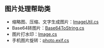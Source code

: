 ## 图片处理帮助类

- 缩略图、压缩、文字生成图片：[ImageUtil.cs](https://github.com/colindcli/CodeGit/blob/master/Common/Image/ImageUtil.cs)
- Base64转图片：[Base64ToString.cs](https://github.com/colindcli/CodeGit/blob/master/Common/Image/Base64ToString.cs)
- 图片打水印：[Image.cs](https://github.com/colindcli/CodeGit/blob/master/Common/Image/Image.cs)
- 手机图片旋转：[photo.exif.cs](https://github.com/colindcli/CodeGit/blob/master/Common/Image/photo.exif.cs)
